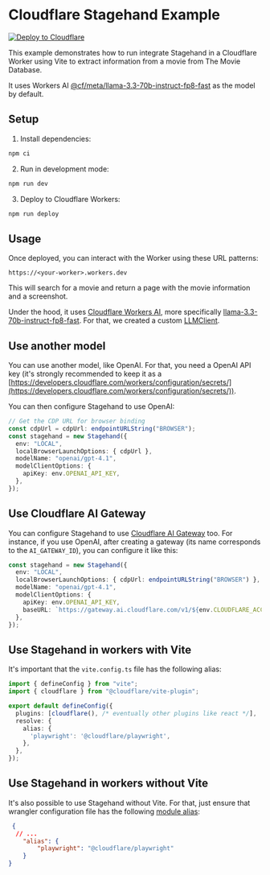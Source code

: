 # Cloudflare Stagehand Example

[![Deploy to Cloudflare](https://deploy.workers.cloudflare.com/button)](https://deploy.workers.cloudflare.com/?url=https://github.com/cloudflare/playwright/tree/main/packages/playwright-cloudflare/examples/stagehand)

This example demonstrates how to run integrate Stagehand in a Cloudflare Worker using Vite to extract information from a movie from The Movie Database.

It uses Workers AI [@cf/meta/llama-3.3-70b-instruct-fp8-fast](https://developers.cloudflare.com/workers-ai/models/llama-3.3-70b-instruct-fp8-fast/) as the model by default.

## Setup

1. Install dependencies:
```bash
npm ci
```

2. Run in development mode:
```bash
npm run dev
```

3. Deploy to Cloudflare Workers:
```bash
npm run deploy
```

## Usage

Once deployed, you can interact with the Worker using these URL patterns:

```
https://<your-worker>.workers.dev
```

This will search for a movie and return a page with the movie information and a screenshot.

Under the hood, it uses [Cloudflare Workers AI](https://www.cloudflare.com/developer-platform/products/workers-ai/), more specifically [llama-3.3-70b-instruct-fp8-fast](https://developers.cloudflare.com/workers-ai/models/llama-3.3-70b-instruct-fp8-fast/).
For that, we created a custom [LLMClient](https://docs.stagehand.dev/configuration/models#custom-llm-integration).


## Use another model

You can use another model, like OpenAI.
For that, you need a OpenAI API key (it's strongly recommended to keep it as a [https://developers.cloudflare.com/workers/configuration/secrets/](https://developers.cloudflare.com/workers/configuration/secrets/)).

You can then configure Stagehand to use OpenAI:

```typescript
// Get the CDP URL for browser binding
const cdpUrl = cdpUrl: endpointURLString("BROWSER");
const stagehand = new Stagehand({
  env: "LOCAL",
  localBrowserLaunchOptions: { cdpUrl },
  modelName: "openai/gpt-4.1",
  modelClientOptions: {
    apiKey: env.OPENAI_API_KEY,
  },
});
```

## Use Cloudflare AI Gateway

You can configure Stagehand to use [Cloudflare AI Gateway](https://www.cloudflare.com/developer-platform/products/ai-gateway/) too.
For instance, if you use OpenAI, after creating a gateway (its name corresponds to the `AI_GATEWAY_ID`), you can configure it like this:

```typescript
const stagehand = new Stagehand({
  env: "LOCAL",
  localBrowserLaunchOptions: { cdpUrl: endpointURLString("BROWSER") },
  modelName: "openai/gpt-4.1",
  modelClientOptions: {
    apiKey: env.OPENAI_API_KEY,
    baseURL: `https://gateway.ai.cloudflare.com/v1/${env.CLOUDFLARE_ACCOUNT_ID}/${env.AI_GATEWAY_ID}/openai`,
  },
});
```

## Use Stagehand in workers with Vite

It's important that the `vite.config.ts` file has the following alias:

```typescript
import { defineConfig } from "vite";
import { cloudflare } from "@cloudflare/vite-plugin";

export default defineConfig({
  plugins: [cloudflare(), /* eventually other plugins like react */],
  resolve: {
    alias: {
      'playwright': '@cloudflare/playwright',
    },
  },
});
```

## Use Stagehand in workers without Vite

It's also possible to use Stagehand without Vite. For that, just ensure that wrangler configuration file has the following [module alias](https://developers.cloudflare.com/workers/wrangler/configuration/#module-aliasing):

```json
 {
  // ...
	"alias": {
		"playwright": "@cloudflare/playwright"
	}
}
